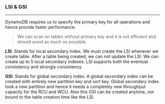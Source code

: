 ### LSI & GSI

---

DynamoDB requires us to specify the primary key for all operations and hence provide faster performance.

> We can scan on tables without primary key and it is not efficient and should avoid as much as possible.

**LSI**: Stands for local secondary index. We must create the LSI whenever we create table. After a table being created, we can not update the LSI. We can create up to 5 local secondary indexes. LSI supports both the eventual consistency and strongly consistency.

**GSI**: Stands for global secondary index. A global secondary index can be created with entirely new partition key and sort key. Global secondary index took a new partition and hence it needs a completely new throughput capacity for the RCU and WCU. Also this GSI can be created anytime, not bound to the table creation time like the LSI.

